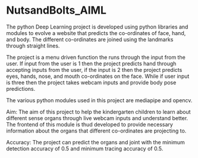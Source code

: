 # NutsandBolts_AIML


The python Deep Learning project is developed using python libraries and modules to evolve a website that predicts the co-ordinates of face, hand, and body. The different co-ordinates are joined using the landmarks through straight lines. 

The project is a menu driven function the runs through the input from the user. If input from the user is 1 then the project predicts hand through accepting inputs from the user, if the input is 2 then the project predicts eyes, hands, nose, and mouth co-ordinates on the face. While if user input is three then the project takes webcam inputs and provide body pose predictions. 

The various python modules used in this project are mediapipe and opencv.

Aim: The aim of this project to help the kindergarten children to learn about different sense organs through live webcam inputs and understand better.
The frontend of this module is thud developed to provide necessary information about the organs that different co-ordinates are projecting to.

Accuracy: The project can predict the organs and joint with the minimum detection accuracy of 0.5 and minimum tracing accuracy of 0.5.


